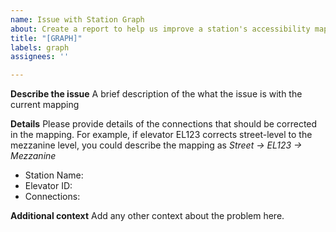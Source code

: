 ```yaml
---
name: Issue with Station Graph
about: Create a report to help us improve a station's accessibility mapping
title: "[GRAPH]"
labels: graph
assignees: ''

---
```


**Describe the issue**
A brief description of the what the issue is with the current mapping

**Details**
Please provide details of the connections that should be corrected in the mapping. For example, if elevator EL123 corrects street-level to the mezzanine level, you could describe the mapping as *Street -> EL123 -> Mezzanine*
- Station Name:
- Elevator ID:
- Connections: 

**Additional context**
Add any other context about the problem here.
